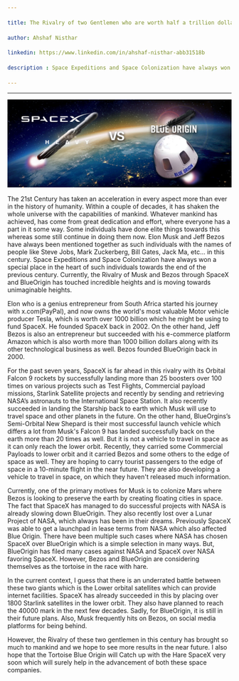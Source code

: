 ```yaml
---

title: The Rivalry of two Gentlemen who are worth half a trillion dollars

author: Ahshaf Nisthar

linkedin: https://www.linkedin.com/in/ahshaf-nisthar-abb31518b

description : Space Expeditions and Space Colonization have always won a special place in the heart of everyone towards the end of the previous century. Currently, the Rivalry of Elon Musk and Jeff Bezos through SpaceX and BlueOrigin has touched incredible heights and is moving towards unimaginable heights.

---
```

___

<img src="/img/an_1_2022_01_21.jpg"/>

The 21st Century has taken an acceleration in every aspect more than ever in the history of humanity. Within a couple of decades, it has shaken the whole universe with the capabilities of mankind. Whatever mankind has achieved, has come from great dedication and effort, where everyone has a part in it some way. Some individuals have done elite things towards this whereas some still continue in doing them now.  Elon Musk and Jeff Bezos have always been mentioned together as such individuals with the names of people like Steve Jobs, Mark Zuckerberg, Bill Gates, Jack Ma, etc… in this century. Space Expeditions and Space Colonization have always won a special place in the heart of such individuals towards the end of the previous century. Currently, the Rivalry of Musk and Bezos through SpaceX and BlueOrigin has touched incredible heights and is moving towards unimaginable heights.

Elon who is a genius entrepreneur from South Africa started his journey with x.com(PayPal), and now owns the world's most valuable Motor vehicle producer Tesla, which is worth over 1000 billion which he might be using to fund SpaceX. He founded SpaceX back in 2002. On the other hand, Jeff Bezos is also an entrepreneur but succeeded with his e-commerce platform Amazon which is also worth more than 1000 billion dollars along with its other technological business as well. Bezos founded BlueOrigin back in 2000.

For the past seven years, SpaceX is far ahead in this rivalry with its Orbital Falcon 9 rockets by successfully landing more than 25 boosters over 100 times on various projects such as Test Flights, Commercial payload missions, Starlink Satellite projects and recently by sending and retrieving NASA’s astronauts to the International Space Station. It also recently succeeded in landing the Starship back to earth which Musk will use to travel space and other planets in the future. On the other hand, BlueOrgins’s Semi-Orbital New Shepard is their most successful launch vehicle which differs a lot from Musk's Falcon 9 has landed successfully back on the earth more than 20 times as well. But it is not a vehicle to travel in space as it can only reach the lower orbit. Recently, they carried some Commercial Payloads to lower orbit and it carried Bezos and some others to the edge of space as well. They are hoping to carry tourist passengers to the edge of space in a 10-minute flight in the near future. They are also developing a vehicle to travel in space, on which they haven't released much information.

Currently, one of the primary motives for Musk is to colonize Mars where Bezos is looking to preserve the earth by creating floating cities in space. The fact that SpaceX has managed to do successful projects with NASA is already slowing down BlueOrigin. They also recently lost over a Lunar Project of NASA, which always has been in their dreams. Previously SpaceX was able to get a launchpad in lease terms from NASA which also affected Blue Origin. There have been multiple such cases where NASA has chosen SpaceX over BlueOrigin which is a simple selection in many ways. But, BlueOrigin has filed many cases against NASA and SpaceX over NASA favoring SpaceX. However, Bezos and BlueOrigin are considering themselves as the tortoise in the race with hare.

In the current context, I guess that there is an underrated battle between these two giants which is the Lower orbital satellites which can provide internet facilities. SpaceX has already succeeded in this by placing over 1800 Starlink satellites in the lower orbit. They also have planned to reach the 40000 mark in the next few decades. Sadly, for BlueOrigin, it is still in their future plans. Also, Musk frequently hits on Bezos, on social media platforms for being behind.

However, the Rivalry of these two gentlemen in this century has brought so much to mankind and we hope to see more results in the near future. I also hope that the Tortoise Blue Origin will Catch up with the Hare SpaceX very soon which will surely help in the advancement of both these space companies.

